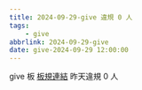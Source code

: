 ```yaml
---
title: 2024-09-29-give 違規 0 人
tags:
    - give
abbrlink: 2024-09-29-give
date: give-2024-09-29 12:00:00
---
```

give 板 [板規連結](https://www.ptt.cc/bbs/give/M.1612495900.A.C32.html)
昨天違規 0 人

